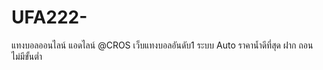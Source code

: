 # UFA222-
แทงบอลออนไลน์ แอดไลน์ @CROS เว็บแทงบอลอันดับ1 ระบบ Auto ราคาน้ำดีที่สุด ฝาก ถอน ไม่มีขั้นต่ำ

